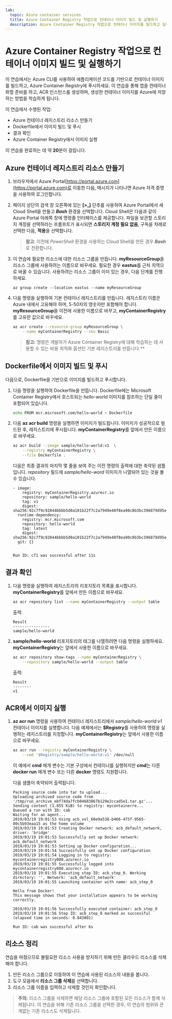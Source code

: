 ```yaml
---
lab:
  topic: Azure container services
  title: Azure Container Registry 작업으로 컨테이너 이미지 빌드 및 실행하기
  description: Azure Container Registry 작업으로 컨테이너 이미지를 빌드하고 실행하기 위해 Azure CLI 명령을 사용하는 방법을 알아보세요.
---
```


# Azure Container Registry 작업으로 컨테이너 이미지 빌드 및 실행하기

이 연습에서는 Azure CLI를 사용하여 애플리케이션 코드를 기반으로 컨테이너 이미지를 빌드하고, Azure Container Registry에 푸시하세요. 이 연습을 통해 앱을 컨테이너화할 준비를 하고, ACR 인스턴스를 생성하며, 생성한 컨테이너 이미지를 Azure에 저장하는 방법을 학습하게 됩니다.

이 연습에서 수행된 작업:

* Azure 컨테이너 레지스트리 리소스 만들기
* Dockerfile에서 이미지 빌드 및 푸시
* 결과 확인
* Azure Container Registry에서 이미지 실행

이 연습을 완료하는 데 약 **20**분이 걸립니다.

## Azure 컨테이너 레지스트리 리소스 만들기

1. 브라우저에서 Azure Portal[https://portal.azure.com](https://portal.azure.com)로 이동한 다음, 메시지가 나타나면 Azure 자격 증명을 사용하여 로그인합니다.

1. 페이지 상단의 검색 창 오른쪽에 있는 **[\>_]** 단추를 사용하여 Azure Portal에서 새 Cloud Shell을 만들고 ***Bash*** 환경을 선택합니다. Cloud Shell은 다음과 같이 Azure Portal 아래쪽 창에 명령줄 인터페이스를 제공합니다. 파일을 보관할 스토리지 계정을 선택하라는 프롬프트가 표시되면 **스토리지 계정 필요 없음**, 구독을 차례로 선택한 다음, **적용**을 선택합니다.

    > **참고**: 이전에 *PowerShell* 환경을 사용하는 Cloud Shell을 만든 경우 ***Bash***로 전환합니다.

1. 이 연습에 필요한 리소스에 대한 리소스 그룹을 만듭니다. **myResourceGroup**을 리소스 그룹에 사용하려는 이름으로 바꾸세요. 필요한 경우 **eastus**를 근처 지역으로 바꿀 수 있습니다. 사용하려는 리소스 그룹이 이미 있는 경우, 다음 단계를 진행하세요.

    ```
    az group create --location eastus --name myResourceGroup
    ```

1. 다음 명령을 실행하여 기본 컨테이너 레지스트리를 만듭니다. 레지스트리 이름은 Azure 내에서 고유해야 하며, 5-50자의 영숫자만 포함해야 합니다. **myResourceGroup**을 이전에 사용한 이름으로 바꾸고, **myContainerRegistry**를 고유한 값으로 바꾸세요.

    ```bash
    az acr create --resource-group myResourceGroup \
        --name myContainerRegistry --sku Basic
    ```

    > **참고:** 명령은 개발자가 Azure Container Registry에 대해 학습하는 데 사용할 수 있는 비용 최적화 옵션인 기본 레지스트리를 만듭니다.**

## Dockerfile에서 이미지 빌드 및 푸시

다음으로, Dockerfile을 기반으로 이미지를 빌드하고 푸시합니다.

1. 다음 명령을 실행하여 Dockerfile을 만듭니다. Dockerfile에는 Microsoft Container Registry에서 호스트되는 *hello-world* 이미지를 참조하는 단일 줄이 포함되어 있습니다.

    ```bash
    echo FROM mcr.microsoft.com/hello-world > Dockerfile
    ```

1. 다음 **az acr build** 명령을 실행하면 이미지가 빌드됩니다. 이미지가 성공적으로 빌드된 후, 레지스트리에 푸시됩니다. **myContainerRegistry**를 앞에서 만든 이름으로 바꾸세요.

    ```bash
    az acr build --image sample/hello-world:v1  \
        --registry myContainerRegistry \
        --file Dockerfile .
    ```

    다음은 최종 결과의 마지막 몇 줄을 보여 주는 이전 명령의 출력에 대한 축약된 샘플입니다. *repository* 필드에 *sample/hello-word* 이미지가 나열되어 있는 것을 볼 수 있습니다.

    ```
    - image:
        registry: myContainerRegistry.azurecr.io
        repository: sample/hello-world
        tag: v1
        digest: sha256:92c7f9c92844bbbb5d0a101b22f7c2a7949e40f8ea90c8b3bc396879d95e899a
      runtime-dependency:
        registry: mcr.microsoft.com
        repository: hello-world
        tag: latest
        digest: sha256:92c7f9c92844bbbb5d0a101b22f7c2a7949e40f8ea90c8b3bc396879d95e899a
      git: {}
    
    
    Run ID: cf1 was successful after 11s
    ```

## 결과 확인

1. 다음 명령을 실행하여 레지스트리의 리포지토리 목록을 표시합니다. **myContainerRegistry**를 앞에서 만든 이름으로 바꾸세요.

    ```bash
    az acr repository list --name myContainerRegistry --output table
    ```

    출력:

    ```
    Result
    ----------------
    sample/hello-world
    ```

1. **sample/hello-world** 리포지토리의 태그를 나열하려면 다음 명령을 실행하세요. **myContainerRegistry**는 앞에서 사용한 이름으로 바꾸세요.

    ```bash
    az acr repository show-tags --name myContainerRegistry \
        --repository sample/hello-world --output table
    ```

    출력:

    ```
    Result
    --------
    v1
    ```

## ACR에서 이미지 실행

1. **az acr run** 명령을 사용하여 컨테이너 레지스트리에서 *sample/hello-world:v1* 컨테이너 이미지를 실행합니다. 다음 예제에서는 **$Registry**를 사용하여 명령을 실행하는 레지스트리를 지정합니다. **myContainerRegistry**는 앞에서 사용한 이름으로 바꾸세요.

    ```bash
    az acr run --registry myContainerRegistry \
        --cmd '$Registry/sample/hello-world:v1' /dev/null
    ```

    이 예에서 **cmd** 매개 변수는 기본 구성에서 컨테이너를 실행하지만 **cmd**는 다른 **docker run** 매개 변수 또는 다른 **docker** 명령도 지원합니다. 

    다음 샘플이 축약되어 출력됩니다.

    ```
    Packing source code into tar to upload...
    Uploading archived source code from '/tmp/run_archive_ebf74da7fcb04683867b129e2ccad5e1.tar.gz'...
    Sending context (1.855 KiB) to registry: mycontainerre...
    Queued a run with ID: cab
    Waiting for an agent...
    2019/03/19 19:01:53 Using acb_vol_60e9a538-b466-475f-9565-80c5b93eaa15 as the home volume
    2019/03/19 19:01:53 Creating Docker network: acb_default_network, driver: 'bridge'
    2019/03/19 19:01:53 Successfully set up Docker network: acb_default_network
    2019/03/19 19:01:53 Setting up Docker configuration...
    2019/03/19 19:01:54 Successfully set up Docker configuration
    2019/03/19 19:01:54 Logging in to registry: mycontainerregistry008.azurecr.io
    2019/03/19 19:01:55 Successfully logged into mycontainerregistry008.azurecr.io
    2019/03/19 19:01:55 Executing step ID: acb_step_0. Working directory: '', Network: 'acb_default_network'
    2019/03/19 19:01:55 Launching container with name: acb_step_0
    
    Hello from Docker!
    This message shows that your installation appears to be working correctly.
    
    2019/03/19 19:01:56 Successfully executed container: acb_step_0
    2019/03/19 19:01:56 Step ID: acb_step_0 marked as successful (elapsed time in seconds: 0.843801)
    
    Run ID: cab was successful after 6s
    ```

## 리소스 정리

연습을 마쳤으므로 불필요한 리소스 사용을 방지하기 위해 만든 클라우드 리소스를 삭제해야 합니다.

1. 만든 리소스 그룹으로 이동하여 이 연습에 사용된 리소스의 내용을 봅니다.
1. 도구 모음에서 **리소스 그룹 삭제**를 선택합니다.
1. 리소스 그룹 이름을 입력하고 삭제할 것인지 확인합니다.

> **주의:** 리소스 그룹을 삭제하면 해당 리소스 그룹에 포함된 모든 리소스가 함께 삭제됩니다. 이 연습을 위해 기존 리소스 그룹을 선택한 경우, 이 연습의 범위와 관계없는 기존 리소스도 삭제됩니다.

